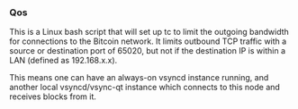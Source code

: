 ### Qos ###

This is a Linux bash script that will set up tc to limit the outgoing bandwidth for connections to the Bitcoin network. It limits outbound TCP traffic with a source or destination port of 65020, but not if the destination IP is within a LAN (defined as 192.168.x.x).

This means one can have an always-on vsyncd instance running, and another local vsyncd/vsync-qt instance which connects to this node and receives blocks from it.
